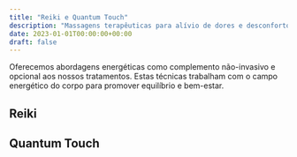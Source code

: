 ```yaml
---
title: "Reiki e Quantum Touch"
description: "Massagens terapêuticas para alívio de dores e desconfortos em Lisboa e Cascais."
date: 2023-01-01T00:00:00+00:00
draft: false
---
```

Oferecemos abordagens energéticas como complemento não-invasivo e opcional aos nossos tratamentos. Estas técnicas trabalham com o campo energético do corpo para promover equilíbrio e bem-estar.

## Reiki

## Quantum Touch